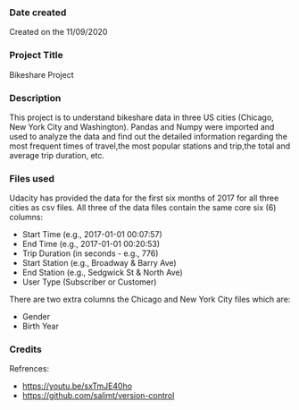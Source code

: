 ### Date created
Created on the 11/09/2020

### Project Title
Bikeshare Project

### Description

This project is to understand bikeshare data in three US cities (Chicago, New York City and Washington).
Pandas and Numpy were imported and used to analyze the data and find out the detailed information regarding the most frequent times of travel,the most popular stations and trip,the total and average trip duration, etc.

### Files used

Udacity has provided the data for the first six months of 2017 for all three cities as csv files. All three of the data files contain the same core six (6) columns:

* Start Time (e.g., 2017-01-01 00:07:57)
* End Time (e.g., 2017-01-01 00:20:53)
* Trip Duration (in seconds - e.g., 776)
* Start Station (e.g., Broadway & Barry Ave)
* End Station (e.g., Sedgwick St & North Ave)
* User Type (Subscriber or Customer)

There are two extra columns the Chicago and New York City files which are:

* Gender
* Birth Year

### Credits
Refrences:
* https://youtu.be/sxTmJE40ho
* https://github.com/salimt/version-control

